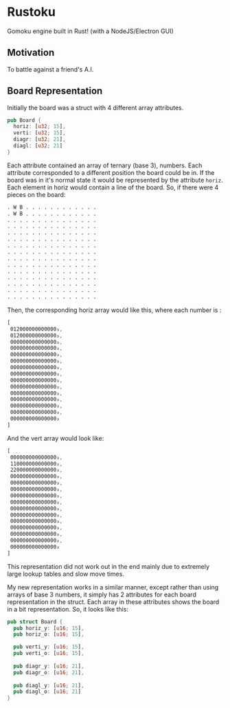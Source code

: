 # Rustoku
Gomoku engine built in Rust! (with a NodeJS/Electron GUI)
## Motivation
To battle against a friend's A.I.
## Board Representation
Initially the board was a struct with 4 different array attributes.

```rust
pub Board {
  horiz: [u32; 15],
  verti: [u32; 15],
  diagr: [u32; 21],
  diagl: [u32; 21]
}
```

Each attribute contained an array of ternary (base 3), numbers. Each attribute corresponded to a different position the board could be in. If the board was in it's normal state it would be represented by the attribute `horiz`. Each element in horiz would contain a line of the board. So, if there were 4 pieces on the board:

```txt
. W B . . . . . . . . . . . .
. W B . . . . . . . . . . . .
. . . . . . . . . . . . . . .
. . . . . . . . . . . . . . .
. . . . . . . . . . . . . . .
. . . . . . . . . . . . . . .
. . . . . . . . . . . . . . .
. . . . . . . . . . . . . . .
. . . . . . . . . . . . . . .
. . . . . . . . . . . . . . .
. . . . . . . . . . . . . . .
. . . . . . . . . . . . . . .
. . . . . . . . . . . . . . .
. . . . . . . . . . . . . . .
. . . . . . . . . . . . . . .
```
Then, the corresponding horiz array would like this, where each number is :

```rust
[
 012000000000000₃,
 012000000000000₃,
 000000000000000₃,
 000000000000000₃,
 000000000000000₃,
 000000000000000₃,
 000000000000000₃,
 000000000000000₃,
 000000000000000₃,
 000000000000000₃,
 000000000000000₃,
 000000000000000₃,
 000000000000000₃,
 000000000000000₃,
 000000000000000₃
]

```
And the vert array would look like:

```rust
[
 000000000000000₃,
 110000000000000₃,
 220000000000000₃,
 000000000000000₃,
 000000000000000₃,
 000000000000000₃,
 000000000000000₃,
 000000000000000₃,
 000000000000000₃,
 000000000000000₃,
 000000000000000₃,
 000000000000000₃,
 000000000000000₃,
 000000000000000₃,
 000000000000000₃
]

```
This representation did not work out in the end mainly due to extremely large lookup tables and slow move times.


My new representation works in a similar manner, except rather than using arrays of base 3 numbers, it simply has 2 attributes for each board representation in the struct. Each array in these attributes shows the board in a bit representation. So, it looks like this:

```rust
pub struct Board {
  pub horiz_y: [u16; 15],
  pub horiz_o: [u16; 15],

  pub verti_y: [u16; 15],
  pub verti_o: [u16; 15],
  
  pub diagr_y: [u16; 21],
  pub diagr_o: [u16; 21],
  
  pub diagl_y: [u16; 21],
  pub diagl_o: [u16; 21]
}
```